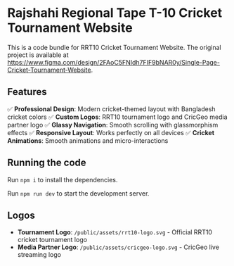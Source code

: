 # Rajshahi Regional Tape T-10 Cricket Tournament Website

This is a code bundle for RRT10 Cricket Tournament Website. The original project is available at https://www.figma.com/design/2FAoC5FNIdh7FIF9bNAR0y/Single-Page-Cricket-Tournament-Website.

## Features

✅ **Professional Design**: Modern cricket-themed layout with Bangladesh cricket colors
✅ **Custom Logos**: RRT10 tournament logo and CricGeo media partner logo
✅ **Glassy Navigation**: Smooth scrolling with glassmorphism effects
✅ **Responsive Layout**: Works perfectly on all devices
✅ **Cricket Animations**: Smooth animations and micro-interactions

## Running the code

Run `npm i` to install the dependencies.

Run `npm run dev` to start the development server.

## Logos

- **Tournament Logo**: `/public/assets/rrt10-logo.svg` - Official RRT10 cricket tournament logo
- **Media Partner Logo**: `/public/assets/cricgeo-logo.svg` - CricGeo live streaming logo
